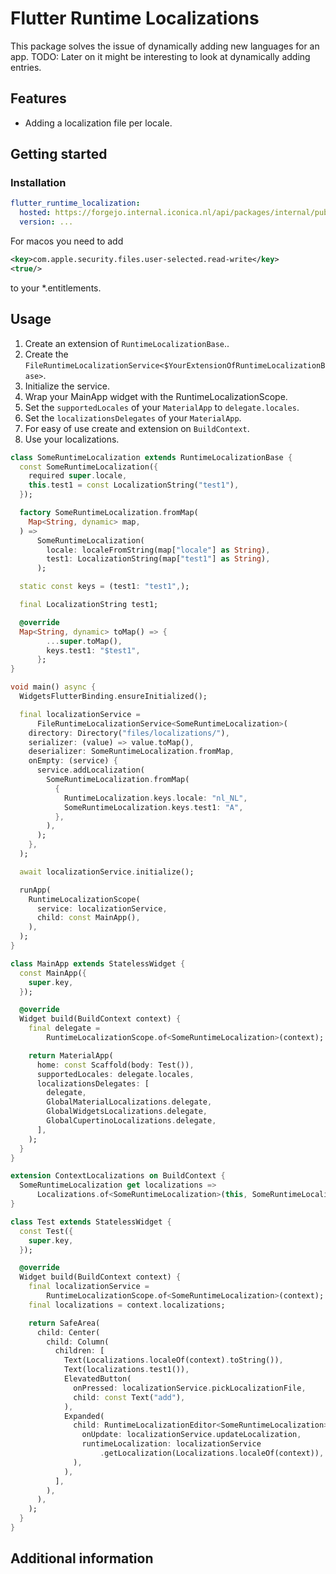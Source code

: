 # Flutter Runtime Localizations

This package solves the issue of dynamically adding new languages for an app.
TODO: Later on it might be interesting to look at dynamically adding entries.

## Features

- Adding a localization file per locale.

## Getting started

### Installation

```yaml
flutter_runtime_localization:
  hosted: https://forgejo.internal.iconica.nl/api/packages/internal/pub
  version: ...
```

For macos you need to add

```xml
<key>com.apple.security.files.user-selected.read-write</key>
<true/>
```

to your *.entitlements.

## Usage

1. Create an extension of `RuntimeLocalizationBase`..
2. Create the `FileRuntimeLocalizationService<$YourExtensionOfRuntimeLocalizationBase>`.
3. Initialize the service.
4. Wrap your MainApp widget with the RuntimeLocalizationScope.
5. Set the `supportedLocales` of your `MaterialApp` to `delegate.locales`.
6. Set the `localizationsDelegates` of your `MaterialApp`.
7. For easy of use create and extension on `BuildContext`.
8. Use your localizations.

```dart
class SomeRuntimeLocalization extends RuntimeLocalizationBase {
  const SomeRuntimeLocalization({
    required super.locale,
    this.test1 = const LocalizationString("test1"),
  });

  factory SomeRuntimeLocalization.fromMap(
    Map<String, dynamic> map,
  ) =>
      SomeRuntimeLocalization(
        locale: localeFromString(map["locale"] as String),
        test1: LocalizationString(map["test1"] as String),
      );

  static const keys = (test1: "test1",);

  final LocalizationString test1;

  @override
  Map<String, dynamic> toMap() => {
        ...super.toMap(),
        keys.test1: "$test1",
      };
}

void main() async {
  WidgetsFlutterBinding.ensureInitialized();

  final localizationService =
      FileRuntimeLocalizationService<SomeRuntimeLocalization>(
    directory: Directory("files/localizations/"),
    serializer: (value) => value.toMap(),
    deserializer: SomeRuntimeLocalization.fromMap,
    onEmpty: (service) {
      service.addLocalization(
        SomeRuntimeLocalization.fromMap(
          {
            RuntimeLocalization.keys.locale: "nl_NL",
            SomeRuntimeLocalization.keys.test1: "A",
          },
        ),
      );
    },
  );

  await localizationService.initialize();

  runApp(
    RuntimeLocalizationScope(
      service: localizationService,
      child: const MainApp(),
    ),
  );
}

class MainApp extends StatelessWidget {
  const MainApp({
    super.key,
  });

  @override
  Widget build(BuildContext context) {
    final delegate =
        RuntimeLocalizationScope.of<SomeRuntimeLocalization>(context);

    return MaterialApp(
      home: const Scaffold(body: Test()),
      supportedLocales: delegate.locales,
      localizationsDelegates: [
        delegate,
        GlobalMaterialLocalizations.delegate,
        GlobalWidgetsLocalizations.delegate,
        GlobalCupertinoLocalizations.delegate,
      ],
    );
  }
}

extension ContextLocalizations on BuildContext {
  SomeRuntimeLocalization get localizations =>
      Localizations.of<SomeRuntimeLocalization>(this, SomeRuntimeLocalization)!;
}

class Test extends StatelessWidget {
  const Test({
    super.key,
  });

  @override
  Widget build(BuildContext context) {
    final localizationService =
        RuntimeLocalizationScope.of<SomeRuntimeLocalization>(context);
    final localizations = context.localizations;

    return SafeArea(
      child: Center(
        child: Column(
          children: [
            Text(Localizations.localeOf(context).toString()),
            Text(localizations.test1()),
            ElevatedButton(
              onPressed: localizationService.pickLocalizationFile,
              child: const Text("add"),
            ),
            Expanded(
              child: RuntimeLocalizationEditor<SomeRuntimeLocalization>(
                onUpdate: localizationService.updateLocalization,
                runtimeLocalization: localizationService
                    .getLocalization(Localizations.localeOf(context)),
              ),
            ),
          ],
        ),
      ),
    );
  }
}

```



## Additional information 
